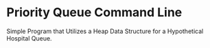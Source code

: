 # Priority Queue Command Line

Simple Program that Utilizes a Heap Data Structure for a Hypothetical Hospital Queue.